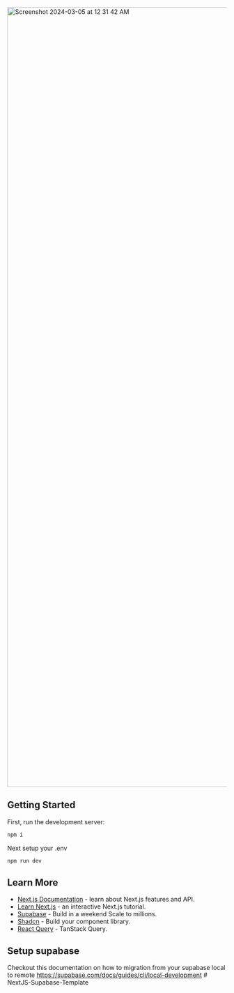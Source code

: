 <img width="1789" alt="Screenshot 2024-03-05 at 12 31 42 AM" src="https://github.com/Chensokheng/next--supabase-saas-boilerplate/assets/52232579/74fbc417-af32-4835-b0bd-d03c9c969102">

## Getting Started

First, run the development server:

```bash
npm i
```

Next setup your .env

```bash
npm run dev
```

## Learn More

-   [Next.js Documentation](https://nextjs.org/docs) - learn about Next.js features and API.
-   [Learn Next.js](https://nextjs.org/learn) - an interactive Next.js tutorial.
-   [Supabase](https://supabase.com/) - Build in a weekend Scale to millions.
-   [Shadcn](https://ui.shadcn.com/) - Build your component library.
-   [React Query](https://tanstack.com/query/latest/) - TanStack Query.

## Setup supabase

Checkout this documentation on how to migration from your supabase local to remote
https://supabase.com/docs/guides/cli/local-development
#   N e x t J S - S u p a b a s e - T e m p l a t e  
 